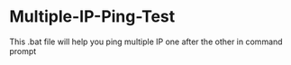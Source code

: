 # Multiple-IP-Ping-Test
This .bat file will help you ping multiple IP one after the other in command prompt
